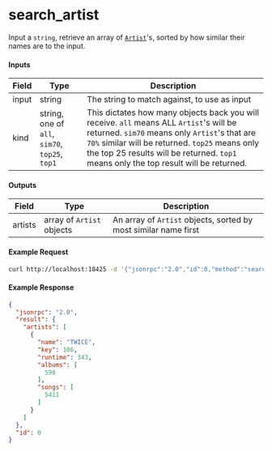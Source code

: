 # search_artist
Input a `string`, retrieve an array of [`Artist`](../../common-objects/artist.md)'s, sorted by how similar their names are to the input.

#### Inputs

| Field | Type                                           | Description |
|-------|------------------------------------------------|-------------|
| input | string                                         | The string to match against, to use as input
| kind  | string, one of `all`, `sim70`, `top25`, `top1` | This dictates how many objects back you will receive. `all` means ALL `Artist`'s will be returned. `sim70` means only `Artist`'s that are `70%` similar will be returned. `top25` means only the top 25 results will be returned. `top1` means only the top result will be returned.

#### Outputs

| Field   | Type                      | Description |
|---------|---------------------------|-------------|
| artists | array of `Artist` objects | An array of `Artist` objects, sorted by most similar name first

#### Example Request
```bash
curl http://localhost:18425 -d '{"jsonrpc":"2.0","id":0,"method":"search_artist","params":{"input":"twice","kind":"sim70"}}'
```

#### Example Response
```json
{
  "jsonrpc": "2.0",
  "result": {
    "artists": [
      {
        "name": "TWICE",
        "key": 106,
        "runtime": 343,
        "albums": [
          598
        ],
        "songs": [
          5411
        ]
      }
    ]
  },
  "id": 0
}
```
